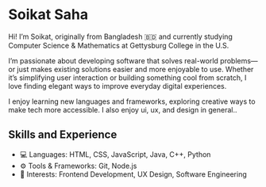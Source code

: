 # Soikat Saha
Hi! I’m Soikat, originally from Bangladesh 🇧🇩 and currently studying Computer Science & Mathematics at Gettysburg College in the U.S.

I’m passionate about developing software that solves real-world problems—or just makes existing solutions easier and more enjoyable to use. Whether it’s simplifying user interaction or building something cool from scratch, I love finding elegant ways to improve everyday digital experiences.

I enjoy learning new languages and frameworks, exploring creative ways to make tech more accessible. I also enjoy ui, ux, and design in general.. 

## Skills and Experience
* 💻 Languages: HTML, CSS, JavaScript, Java, C++, Python
* ⚙️ Tools & Frameworks: Git, Node.js
* 🎨 Interests: Frontend Development, UX Design, Software Engineering
